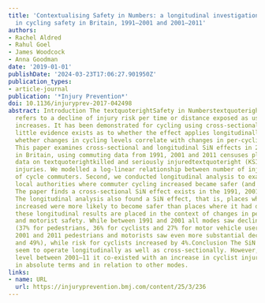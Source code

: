 ```yaml
---
title: 'Contextualising Safety in Numbers: a longitudinal investigation into change
  in cycling safety in Britain, 1991–2001 and 2001–2011'
authors:
- Rachel Aldred
- Rahul Goel
- James Woodcock
- Anna Goodman
date: '2019-01-01'
publishDate: '2024-03-23T17:06:27.901950Z'
publication_types:
- article-journal
publication: '*Injury Prevention*'
doi: 10.1136/injuryprev-2017-042498
abstract: Introduction The textquoterightSafety in Numberstextquoteright (SiN) phenomenon
  refers to a decline of injury risk per time or distance exposed as use of a mode
  increases. It has been demonstrated for cycling using cross-sectional data, but
  little evidence exists as to whether the effect applies longitudinally —that is,
  whether changes in cycling levels correlate with changes in per-cyclist injury risks.Methods
  This paper examines cross-sectional and longitudinal SiN effects in 202 local authorities
  in Britain, using commuting data from 1991, 2001 and 2011 censuses plus police -recorded
  data on textquoterightkilled and seriously injuredtextquoteright (KSI) road traffic
  injuries. We modelled a log-linear relationship between number of injuries and number
  of cycle commuters. Second, we conducted longitudinal analysis to examine whether
  local authorities where commuter cycling increased became safer (and vice versa).Results
  The paper finds a cross-sectional SiN effect exists in the 1991, 2001 and 2011 censuses.
  The longitudinal analysis also found a SiN effect, that is, places where cycling
  increased were more likely to become safer than places where it had declined. Finally,
  these longitudinal results are placed in the context of changes in pedestrian, cyclist
  and motorist safety. While between 1991 and 2001 all modes saw declines in KSI risk
  (37% for pedestrians, 36% for cyclists and 27% for motor vehicle users), between
  2001 and 2011 pedestrians and motorists saw even more substantial declines (41%
  and 49%), while risk for cyclists increased by 4%.Conclusion The SiN mechanism does
  seem to operate longitudinally as well as cross-sectionally. However, at a national
  level between 2001–11 it co-existed with an increase in cyclist injury risk both
  in absolute terms and in relation to other modes.
links:
- name: URL
  url: https://injuryprevention.bmj.com/content/25/3/236
---
```

